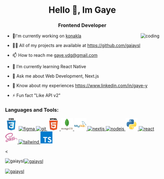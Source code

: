 

<h1 align="center">Hello 👋, Im Gaye</h1>
<h3 align="center">Frontend Developer</h3>

<img align="right" alt="coding" with="400" src="https://repository-images.githubusercontent.com/462900780/0a10af70-6cbf-46df-9071-0ff586a3b1d6"/>


- 🔭I'm currently working on [konakla](https://github.com/gaiaysl/spotify-clone)

- 👨‍💻 All of my projects are available at https://github.com/gaiaysl

- 📫 How to reach me gaye.ydg@gmail.com
- 🌱 I’m currently learning React Native
- 💬 Ask me about Web Development, Next.js 
- 📄 Know about my experiences https://www.linkedin.com/in/gaye-y
- ⚡ Fun fact "Like API v2"



<h3 align="left">
Languages and Tools:</h3>
<p align="left">  <img src="https://raw.githubusercontent.com/devicons/devicon/master/icons/css3/css3-original-wordmark.svg " alt="css3" width="40" height="40"/> </a> <a href="https://www.figma.com/" target="_blank" rel="noreferrer"> <img src="https://www.vectorlogo.zone/logos/figma/figma-icon.svg" alt="figma" width="40" height="40"/> </a> <a href=" https://git-scm.com/" target="_blank" rel="noreferrer"> <img src="https://www.vectorlogo.zone/logos/git-scm/git-scm-icon.svg " alt="git" width="40" height="40"/> </a> <a href="https://www.w3.org/html/" target="_blank" rel="noreferrer" > <img src="https://raw.githubusercontent.com/devicons/devicon/master/icons/html5/html5-original-wordmark.svg" alt="html5" width="40" height="40"/ > </a> <a href="https://geliştirici.mozilla.org/en-US/docs/Web/JavaScript" target="_blank" rel="noreferrer"> </a> <a href="https://www.mongodb.com/" target="_blank" rel= "noreferrer"> <img src="https://raw.githubusercontent.com/devicons/devicon/master/icons/mongodb/mongodb-original-wordmark.svg" alt="mongodb" width="40" height=" 40"/> </a> <a href="https://www.mysql.com/" target="_blank" rel="noreferrer"> <img src="https://raw.githubusercontent.com/devicons/devicon/master/icons/mysql/mysql-original-wordmark.svg" alt="mysql" width="40" height="40"/> </a> <a href="https:// nextjs.org/" target="_blank" rel="noreferrer"> <img src="https://cdn.worldvectorlogo.com/logos/nextjs-2.svg" alt="nextjs" width="40" yükseklik ="40"/> </a> <a href="https://nodejs.org" target="_blank" rel="noreferrer"> <img src="https://raw.githubusercontent.com/devicons /devicon/master/icons/nodejs/nodejs-original-wordmark.svg" alt="nodejs" width="40" height="40"/> </a> <a href="https://www.python .org"target="_blank" rel="noreferrer"> <img src="https://raw.githubusercontent.com/devicons/devicon/master/icons/python/python-original.svg" alt="python" width=" 40" height="40"/> </a> <a href="https://reactjs.org/" target="_blank" rel="noreferrer"> <img src="https://raw.githubusercontent .com/devicons/devicon/master/icons/react/react-original-wordmark.svg" alt="react" width="40" height="40"/> </a> <a href="https:/ /sass-lang.com" target="_blank" rel="noreferrer"> <img src="https://raw.githubusercontent.com/devicons/devicon/master/icons/sass/sass-original.svg"alt="sass" width="40" height="40"/> </a> <a href="https://tailwindcss.com/" target="_blank" rel="noreferrer"> <img src= "https://www.vectorlogo.zone/logos/tailwindcss/tailwindcss-icon.svg" alt="tailwind" width="40" height="40"/> </a> <a href="https:/ /www.typescriptlang.org/" target="_blank" rel="noreferrer"> <img src="https://raw.githubusercontent.com/devicons/devicon/master/icons/typescript/typescript-original.svg" alt="typescript" width="40" height="40"/> </a> </p>< <a href="https://tailwindcss.com/" target="_blank" rel="noreferrer"> 

<p><img align="left" src="https://github-readme-stats.vercel.app/api/top-langs?username=gaiaysl&show_icons=true&locale=en&layout=compact" alt="gaiaysl" /> </p>

<p> <img align="center" src="https://github-readme-stats.vercel.app/api?username=gaiaysl&show_icons=true&locale=en" alt="gaiaysl" /> </p>

<p><img align="center" src="https://github-readme-streak-stats.herokuapp.com/?user=gaiaysl&" alt="gaiaysl" /></p>
